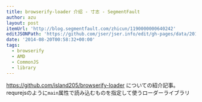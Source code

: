 ```yaml
---
title: browserify-loader 介绍 - 寸志 - SegmentFault
author: azu
layout: post
itemUrl: 'http://blog.segmentfault.com/zhicun/1190000000640242'
editJSONPath: 'https://github.com/jser/jser.info/edit/gh-pages/data/2014/08/index.json'
date: '2014-08-20T00:58:32+00:00'
tags:
  - browserify
  - AMD
  - CommonJS
  - library
---
```

https://github.com/island205/browserify-loader についての紹介記事。
requrejsのように`main`属性で読み込むものを指定して使うローダーライブラリ
